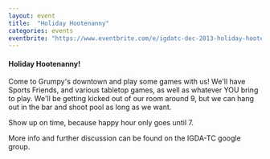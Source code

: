 ```yaml
---
layout: event
title:  "Holiday Hootenanny"
categories: events
eventbrite: "https://www.eventbrite.com/e/igdatc-dec-2013-holiday-hootenanny-tickets-9762117757#"
---
```


#### Holiday Hootenanny!

Come to Grumpy's downtown and play some games with us! We'll have Sports Friends, and various tabletop games, as well as whatever YOU bring to play. We'll be getting kicked out of our room around 9, but we can hang out in the bar and shoot pool as long as we want.

Show up on time, because happy hour only goes until 7.

More info and further discussion can be found on the IGDA-TC google group.

